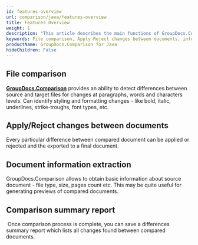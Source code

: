 ```yaml
---
id: features-overview
url: comparison/java/features-overview
title: Features Overview
weight: 1
description: "This article describes the main functions of GroupDocs.Comparison for Java. Comparing files, Accepting or rejecting changes between documents, receiving information from a document and creating a summary report"
keywords: File comparison, Apply Reject changes between documents, information extraction
productName: GroupDocs.Comparison for Java
hideChildren: False
---
```

## File comparison
**[GroupDocs.Comparison](https://products.groupdocs.com/comparison/java)** provides an ability to detect differences between source and target files for changes at paragraphs, words and characters levels. Can identify styling and formatting changes - like bold, italic, underlines, strike-troughs, font types, etc.

## Apply/Reject changes between documents
Every particular difference between compared document can be applied or rejected and the exported to a final document.

## Document information extraction
GroupDocs.Comparison allows to obtain basic information about source document - file type, size, pages count etc. This may be quite useful for generating previews of compared documents.

## Comparison summary report
 Once comparison process is complete, you can save a differences summary report which lists all changes found between compared documents.
